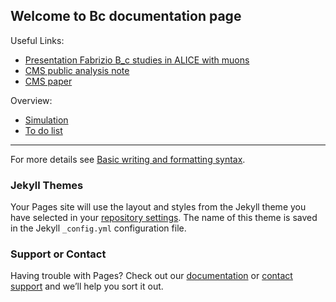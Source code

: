 ## Welcome to Bc documentation page

Useful Links:
- [Presentation Fabrizio B_c studies in ALICE with muons](https://indico.in2p3.fr/event/19597/contributions/75760/)
- [CMS public analysis note](https://inspirehep.net/files/ae53fcc73a1a50f010506f40f2126a4f)
- [CMS paper](https://arxiv.org/pdf/2201.02659.pdf)

Overview:
- [Simulation](pages/Simulation.md)
- [To do list](pages/To_do_list.md)

---

For more details see [Basic writing and formatting syntax](https://docs.github.com/en/github/writing-on-github/getting-started-with-writing-and-formatting-on-github/basic-writing-and-formatting-syntax).

### Jekyll Themes

Your Pages site will use the layout and styles from the Jekyll theme you have selected in your [repository settings](https://github.com/lucamicheletti93/Bc_run3_doc.github.io/settings/pages). The name of this theme is saved in the Jekyll `_config.yml` configuration file.

### Support or Contact

Having trouble with Pages? Check out our [documentation](https://docs.github.com/categories/github-pages-basics/) or [contact support](https://support.github.com/contact) and we’ll help you sort it out.

